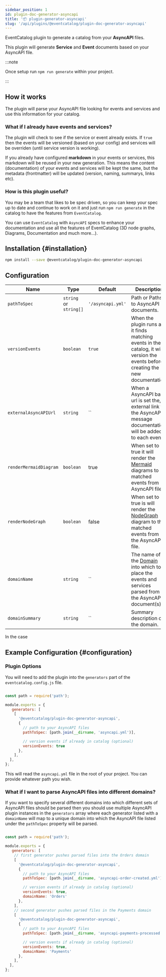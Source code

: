 ```yaml
---
sidebar_position: 1
id: plugin-doc-generator-asyncapi
title: '📦 plugin-generator-asyncapi'
slug: '/api/plugins/@eventcatalog/plugin-doc-generator-asyncapi'
---
```


EventCatalog plugin to generate a catalog from your **AsyncAPI** files.

This plugin will generate **Service** and **Event** documents based on your AsyncAPI file. 

:::note

Once setup run `npm run generate` within your project.

:::

## How it works

The plugin will parse your AsyncAPI file looking for events and services and use this information for your catalog.

### What if I already have events and services?

The plugin will check to see if the service or event already exists. If `true` then the events will be versioned (based on your config) and services will be overriden (until service version is working).

If you already have configured **markdown** in your events or services, this markdown will be reused in your new generation. This means the content (documentation) of your events and services will be kept the same, but the metadata (frontmatter) will be updated (version, naming, summarys, links etc).

### How is this plugin useful?

You may be a team that likes to be spec driven, so you can keep your spec up to date and continue to work on it and just run `npm run generate` in the catalog to have the features from `EventCatalog`.

You can use `EventCatalog` with `AsyncAPI` specs to enhance your documentation and use all the features of EventCatalog (3D node graphs, Diagrams, Documentation and much more...).

## Installation {#installation}

```bash npm2yarn
npm install --save @eventcatalog/plugin-doc-generator-asyncapi
```

## Configuration 

<APITable>

| Name | Type | Default | Description |
| --- | --- | --- | --- |
| `pathToSpec` | `string` or `string[]` | `'/asyncapi.yml'` | Path or Paths to AsyncAPI documents. |
| `versionEvents` | `boolean` | `true` | When the plugin runs and it finds matching events in the catalog, it will version the events before creating the new documentation. |
| `externalAsyncAPIUrl` | `string` | `` | When a AsyncAPI base url is set the, a external link to the AsyncAPI message documentation will be added to each event. |
| `renderMermaidDiagram` | `boolean` | true | When set to true it will render the [Mermaid](/docs/components/overview#mermaid-) diagrams to matched events from AsyncAPI file. |
| `renderNodeGraph` | `boolean` | false | When set to true is will render the [NodeGraph](/docs/components/overview#nodegraph-) diagram to the matched events from the AsyncAPI file. |
| `domainName` | `string` | `` | The name of the [Domain](/docs/domains/adding-domain) into which to place the events and services parsed from the AsyncAPI document(s). |
| `domainSummary` | `string` | `` | Summary description of the domain. |

In the case

</APITable>

## Example Configuration {#configuration}

### Plugin Options

You will need to add the plugin into the `generators` part of the `eventcatalog.config.js` file.

```js title="eventcatalog.config.js"

const path = require('path');

module.exports = {
   generators: [
    [
      '@eventcatalog/plugin-doc-generator-asyncapi',
      {
        // path to your AsyncAPI files
        pathToSpec: [path.join(__dirname, 'asyncapi.yml')],

        // version events if already in catalog (optional)
        versionEvents: true
      },
    ],
  ],
};
```

This will read the `asyncapi.yml` file in the root of your project. You can provide whatever path you wish.

### What if I want to parse AsyncAPI files into different domains?

If you want to specify several different domains into which different sets of AsyncAPI files should be parsed then you should use multiple AsyncAPI plugin instances in the `generators` array where each generator listed with a `domainName` will map to a unique domain into which the AsyncAPI file listed under the `pathToSpec` property will be parsed.

```js title="eventcatalog.config.js"

const path = require('path');

module.exports = {
   generators: [
    // first generator pushes parsed files into the Orders domain
    [
      '@eventcatalog/plugin-doc-generator-asyncapi',
      {
        // path to your AsyncAPI files
        pathToSpec: [path.join(__dirname, 'asyncapi-order-created.yml')],

        // version events if already in catalog (optional)
        versionEvents: true,
        domainName: 'Orders'
      },
    ],
    // second generator pushes parsed files in the Payments domain
    [
      '@eventcatalog/plugin-doc-generator-asyncapi',
      {
        // path to your AsyncAPI files
        pathToSpec: [path.join(__dirname, 'asyncapi-payments-processed.yml')],

        // version events if already in catalog (optional)
        versionEvents: true,
        domainName: 'Payments'
      },
    ],
  ],
};
```